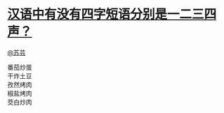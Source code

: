
#  [汉语中有没有四字短语分别是一二三四声？](https://zhihu.com/questions/25292709)



[@苏芸](https://zhihu.com/people/fba968938eff224938e1bc8bffc5fd4e)

番茄炒蛋<br>干炸土豆<br>孜然烤肉<br>椒盐烤肉<br>茭白炒肉